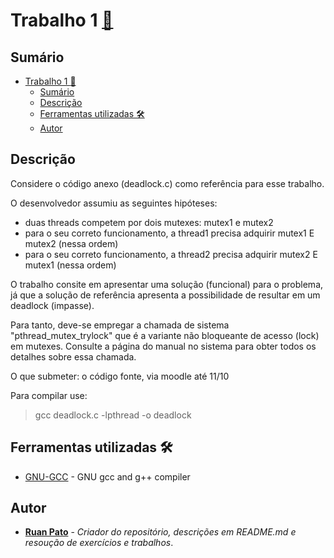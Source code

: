 # Trabalho 1 [:link:](https://github.com/ruanpato/sistemasOperacionais/tree/main/trabalhos/1) #

## Sumário ##

- [Trabalho 1 :link:](#trabalho-1-link)
  - [Sumário](#sumário)
  - [Descrição](#descrição)
  - [Ferramentas utilizadas 🛠️](#ferramentas-utilizadas-️)
  - [Autor](#autor)

## Descrição ##

Considere o código anexo (deadlock.c) como referência para esse trabalho.

O desenvolvedor assumiu as seguintes hipóteses:

- duas threads competem por dois mutexes: mutex1 e mutex2
- para o seu correto funcionamento, a thread1 precisa adquirir mutex1 E mutex2 (nessa ordem)
- para o seu correto funcionamento, a thread2 precisa adquirir mutex2 E mutex1 (nessa ordem)

O trabalho consite em apresentar uma solução (funcional) para o problema, já que a solução de referência apresenta a possibilidade de resultar em um deadlock (impasse).

Para tanto, deve-se empregar a chamada de sistema "pthread_mutex_trylock" que é a variante não bloqueante de acesso (lock) em mutexes. Consulte a página do manual no sistema para obter todos os detalhes sobre essa chamada.

O que submeter: o código fonte, via moodle até 11/10

Para compilar use:

>gcc deadlock.c -lpthread -o deadlock

## Ferramentas utilizadas 🛠️ ##

- [GNU-GCC](https://gcc.gnu.org/) - GNU gcc and g++ compiler

## Autor ##

- **[Ruan Pato](https://github.com/ruanpato)** - *Criador do repositório, descrições em README.md e resoução de exercícios e trabalhos*.
